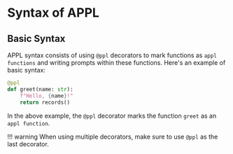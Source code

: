 # Syntax of APPL

## Basic Syntax
APPL syntax consists of using `@ppl` decorators to mark functions as `appl functions` and writing prompts within these functions. Here's an example of basic syntax:

```python
@ppl
def greet(name: str):
    f"Hello, {name}!"
    return records()
```

In the above example, the `@ppl` decorator marks the function `greet` as an `appl function`. 

!!! warning
    When using multiple decorators, make sure to use `@ppl` as the last decorator.

